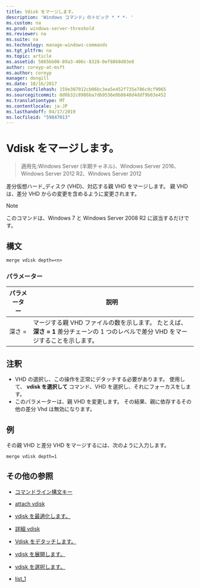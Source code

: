 ```yaml
---
title: Vdisk をマージします。
description: 'Windows コマンド」のトピック * * *- '
ms.custom: na
ms.prod: windows-server-threshold
ms.reviewer: na
ms.suite: na
ms.technology: manage-windows-commands
ms.tgt_pltfrm: na
ms.topic: article
ms.assetid: 5865bb08-89a3-406c-8328-0ef8868d03e8
author: coreyp-at-msft
ms.author: coreyp
manager: dongill
ms.date: 10/16/2017
ms.openlocfilehash: 159e307912cb06bc3ea5e452f735e786c0cf9965
ms.sourcegitcommit: 0d0b32c8986ba7db9536e0b8648d4ddf9b03e452
ms.translationtype: MT
ms.contentlocale: ja-JP
ms.lasthandoff: 04/17/2019
ms.locfileid: "59847013"
---
```

# <a name="merge-vdisk"></a>Vdisk をマージします。

>適用先:Windows Server (半期チャネル)、Windows Server 2016、Windows Server 2012 R2、Windows Server 2012

差分仮想ハード_ディスク (VHD)、対応する親 VHD をマージします。 親 VHD は、差分 VHD からの変更を含めるように変更されます。
> [!NOTE]
> このコマンドは、Windows 7 と Windows Server 2008 R2 に該当するだけです。
## <a name="syntax"></a>構文
```
merge vdisk depth=<n>
```
### <a name="parameters"></a>パラメーター
|パラメーター|説明|
|-------|--------|
|深さ =<n>|マージする親 VHD ファイルの数を示します。 たとえば、 **深さ = 1** 差分チェーンの 1 つのレベルで差分 VHD をマージすることを示します。|
## <a name="remarks"></a>注釈
-   VHD の選択し、この操作を正常にデタッチする必要があります。 使用して、 **vdisk を選択して** コマンド、VHD を選択し、それにフォーカスをします。
-   このパラメーターは、親 VHD を変更します。 その結果、親に依存するその他の差分 Vhd は無効になります。
## <a name="BKMK_Examples"></a>例
その親 VHD と差分 VHD をマージするには、次のように入力します。
```
merge vdisk depth=1
```
## <a name="additional-references"></a>その他の参照
-   [コマンドライン構文キー](command-line-syntax-key.md)
-   [attach vdisk](attach-vdisk.md)
-   [vdisk を最適化します。](compact-vdisk.md)

-   [詳細 vdisk](detail-vdisk.md)
-   [Vdisk をデタッチします。](detach-vdisk.md)
-   [vdisk を展開します。](expand-vdisk.md)
-   [vdisk を選択します。](select-vdisk.md)
-   [list_1](list_1.md)
